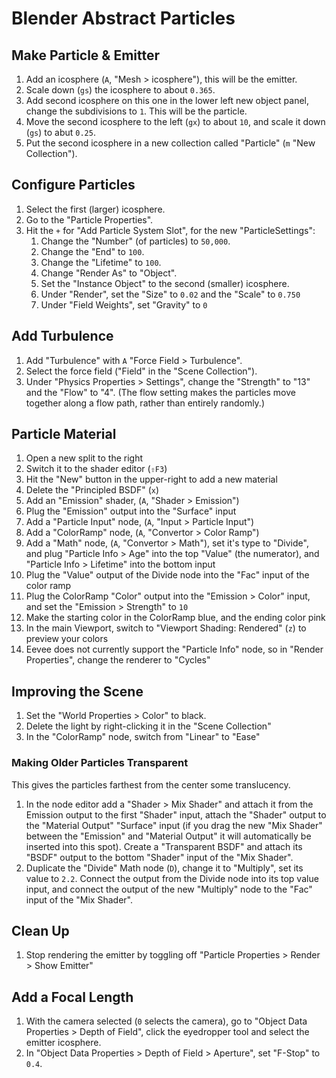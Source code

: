 # Blender Abstract Particles

## Make Particle & Emitter

1. Add an icosphere (`A`, "Mesh > icosphere"), this will be the emitter.
2. Scale down (`gs`) the icosphere to about `0.365`.
3. Add second icosphere on this one in the lower left new object panel, change the subdivisions to `1`. This will be the particle.
4. Move the second icosphere to the left (`gx`) to about `10`, and scale it down (`gs`) to abut `0.25`.
5. Put the second icosphere in a new collection called "Particle" (`m` "New Collection").

## Configure Particles

1. Select the first (larger) icosphere.
2. Go to the "Particle Properties".
3. Hit the `+` for "Add Particle System Slot", for the new "ParticleSettings":
   1. Change the "Number" (of particles) to `50,000`.
   2. Change the "End" to `100`.
   3. Change the "Lifetime" to `100`.
   4. Change "Render As" to "Object".
   5. Set the "Instance Object" to the second (smaller) icosphere.
   6. Under "Render", set the "Size" to `0.02` and the "Scale" to `0.750`
   7. Under "Field Weights", set "Gravity" to `0`

## Add Turbulence

1. Add "Turbulence" with `A` "Force Field > Turbulence".
2. Select the force field ("Field" in the "Scene Collection").
3. Under "Physics Properties > Settings", change the "Strength" to "13" and the "Flow" to "4". (The flow setting makes the particles move together along a flow path, rather than entirely randomly.)

## Particle Material

1. Open a new split to the right
2. Switch it to the shader editor (`⇧F3`)
3. Hit the "New" button in the upper-right to add a new material
4. Delete the "Principled BSDF" (`x`)
5. Add an "Emission" shader, (`A`, "Shader > Emission")
6. Plug the "Emission" output into the "Surface" input
7. Add a "Particle Input" node, (`A`, "Input > Particle Input")
8. Add a "ColorRamp" node, (`A`, "Convertor > Color Ramp")
9. Add a "Math" node, (`A`, "Convertor > Math"), set it's type to "Divide", and plug "Particle Info > Age" into the top "Value" (the numerator), and "Particle Info > Lifetime" into the bottom input
10. Plug the "Value" output of the Divide node into the "Fac" input of the color ramp
11. Plug the ColorRamp "Color" output into the "Emission > Color" input, and set the "Emission > Strength" to `10`
12. Make the starting color in the ColorRamp blue, and the ending color pink
13. In the main Viewport, switch to "Viewport Shading: Rendered" (`z`) to preview your colors
14. Eevee does not currently support the "Particle Info" node, so in "Render Properties", change the renderer to "Cycles"

## Improving the Scene

1. Set the "World Properties > Color" to black.
2. Delete the light by right-clicking it in the "Scene Collection"
3. In the "ColorRamp" node, switch from "Linear" to "Ease"

### Making Older Particles Transparent

This gives the particles farthest from the center some translucency.

1. In the node editor add a "Shader > Mix Shader" and attach it from the Emission output to the first "Shader" input, attach the "Shader" output to the "Material Output" "Surface" input (if you drag the new "Mix Shader" between the "Emission" and "Material Output" it will automatically be inserted into this spot). Create a "Transparent BSDF" and attach its "BSDF" output to the bottom "Shader" input of the "Mix Shader".
2. Duplicate the "Divide" Math node (`D`), change it to "Multiply", set its value to `2.2`. Connect the output from the Divide node into its top value input, and connect the output of the new "Multiply" node to the "Fac" input of the "Mix Shader".

## Clean Up

1. Stop rendering the emitter by toggling off "Particle Properties > Render > Show Emitter"

## Add a Focal Length

1. With the camera selected (`0` selects the camera), go to "Object Data Properties > Depth of Field", click the eyedropper tool and select the emitter icosphere.
2. In "Object Data Properties > Depth of Field > Aperture", set "F-Stop" to `0.4`.
